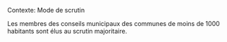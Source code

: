 Contexte: Mode de scrutin

Les membres des conseils municipaux des communes de moins de 1000 habitants sont élus au scrutin majoritaire.